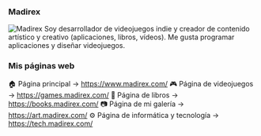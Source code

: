 ### Madirex

![Madirex](https://i.imgur.com/nYtcu63.gif) Soy desarrollador de videojuegos indie y creador de contenido artístico y creativo (aplicaciones, libros, vídeos). Me gusta programar aplicaciones y diseñar videojuegos.

### Mis páginas web
🏠 Página principal -> https://www.madirex.com/
🎮 Página de videojuegos -> https://games.madirex.com/
📕 Página de libros -> https://books.madirex.com/
📷 Página de mi galería -> https://art.madirex.com/
⚙ Página de informática y tecnología -> https://tech.madirex.com/

